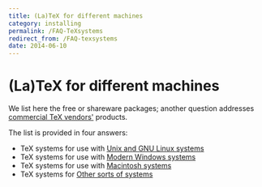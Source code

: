 ```yaml
---
title: (La)TeX for different machines
category: installing
permalink: /FAQ-TeXsystems
redirect_from: /FAQ-texsystems
date: 2014-06-10
---
```


# (La)TeX for different machines

We list here the free or shareware packages;
  another question addresses
  [commercial TeX vendors'](/FAQ-commercial) products.

The list is provided in four answers:
  

-  TeX systems for use with
    [Unix and GNU Linux systems](/FAQ-sysunix)
-  TeX systems for use with 
    [Modern Windows systems](/FAQ-syswin32)
-  TeX systems for use with 
    [Macintosh systems](/FAQ-sysmac)
-  TeX systems for 
    [Other sorts of systems](/FAQ-sysother)

